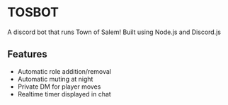 # TOSBOT
A discord bot that runs Town of Salem! Built using Node.js and Discord.js
## Features
- Automatic role addition/removal
- Automatic muting at night
- Private DM for player moves
- Realtime timer displayed in chat
